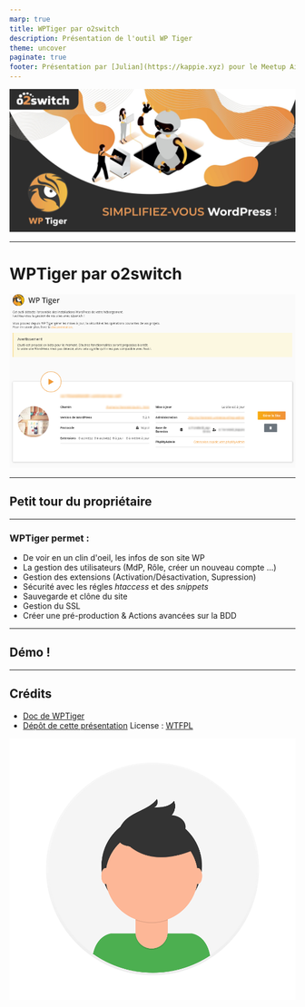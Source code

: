 ```yaml
---
marp: true
title: WPTiger par o2switch
description: Présentation de l'outil WP Tiger 
theme: uncover
paginate: true
footer: Présentation par [Julian](https://kappie.xyz) pour le Meetup Aixpress
---
```


![bg 95%](asset/wptiger.jpeg)

---

# WPTiger par o2switch 

![center](asset/screen/Screen1.png)

---

<!--
_backgroundColor: #123
_color: #fff
-->

## <!--fit--> Petit tour du propriétaire 

---

<!--
_backgroundColor: #123
_color: #fff
-->

### WPTiger permet :
* De voir en un clin d'oeil, les infos de son site WP
* La gestion des utilisateurs (MdP, Rôle, créer un nouveau compte ...)
* Gestion des extensions (Activation/Désactivation, Supression)
* Sécurité avec les régles *htaccess* et des *snippets*
* Sauvegarde et clône du site
* Gestion du SSL
* Créer une pré-production & Actions avancées sur la BDD
---

<!--
_backgroundColor: #123
_color: #fff
-->

## <!--fit--> Démo !

---
## Crédits

* [Doc de WPTiger](https://faq.o2switch.fr/hebergement-mutualise/tutoriels-cpanel/wptiger)
* [Dépôt de cette présentation](https://github.com/Picus13/aixpress-backup)
License : [WTFPL](https://choosealicense.com/licenses/wtfpl/)

![bg right 50%](asset/undraw_profile.png)
